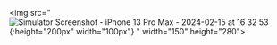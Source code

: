 <img src="![Simulator Screenshot - iPhone 13 Pro Max - 2024-02-15 at 16 32 53](https://github.com/khosrora/digi-phone/assets/73493885/0d15b159-ef71-443d-bfc2-1b67cf5dc292){:height="200px" width="100px"}
" width="150" height="280">
